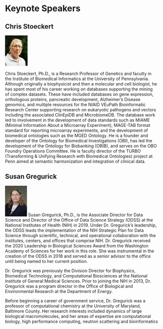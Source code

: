 # Keynote Speakers


## Chris Stoeckert 
<!--
<img src='https://raw.githubusercontent.com/ICBO-conference/icbo2022/main/docs/images/chris-stoeckert.png' height='100' align='left' /> 
-->

![Chris Stoeckert](images/chris-stoeckert.png)


Chris Stoeckert, Ph.D., is a Research Professor of Genetics and faculty in the Institute of Biomedical Informatics at the University of Pennsylvania. Although originally a biophysicist and then a molecular and cell biologist, he has spent most of his career working on databases supporting the mining of complex datasets. These have included databases on gene expression, orthologous proteins, pancreatic development, Alzheimer’s Disease genomics, and multiple resources for the NIAID VEuPath Bioinformatic Research Center supporting research on eukaryotic pathogens and vectors including the associated ClinEpiDB and MicrobiomeDB. The database work led to involvement in the development of data standards such as MIAME (Minimal Information About a Microarray Experiment), MAGE-TAB format standard for reporting microarray experiments, and the development of biomedical ontologies such as the MGED Ontology. He is a founder and developer of the Ontology for Biomedical Investigations (OBI), has led the development of the Ontology for Biobanking (OBIB), and serves on the OBO Foundry Operations Committee. He is faculty director of the TURBO (Transforming & Unifying Research with Biomedical Ontologies) project at Penn aimed at semantic harmonization and integration of clinical data.

## Susan Gregurick

<!--
<img src='https://raw.githubusercontent.com/ICBO-conference/icbo2022/main/docs/images/susan-gregurick.png' height='100' align='left' /> 
-->

![Susan Gregurick](images/susan-gregurick.png)
Susan Gregurick, Ph.D., is the Associate Director for Data Science and Director of the Office of Data Science Strategy (ODSS) at the National Institutes of Health (NIH) in 2019. Under Dr. Gregurick’s leadership, the ODSS leads the implementation of the NIH Strategic Plan for Data Science through scientific, technical, and operational collaboration with the institutes, centers, and offices that comprise NIH. Dr. Gregurick received the 2020 Leadership in Biological Sciences Award from the Washington Academy of Sciences for her work in this role. She was instrumental in the creation of the ODSS in 2018 and served as a senior advisor to the office until being named to her current position.

Dr. Gregurick was previously the Division Director for Biophysics, Biomedical Technology, and Computational Biosciences at the National Institute of General Medical Sciences. Prior to joining the NIH in 2013, Dr. Gregurick was a program director in the Office of Biological and Environmental Research at the Department of Energy.

Before beginning a career of government service, Dr. Gregurick was a professor of computational chemistry at the University of Maryland, Baltimore County. Her research interests included dynamics of large biological macromolecules, and her areas of expertise are computational biology, high performance computing, neutron scattering and bioinformatics
